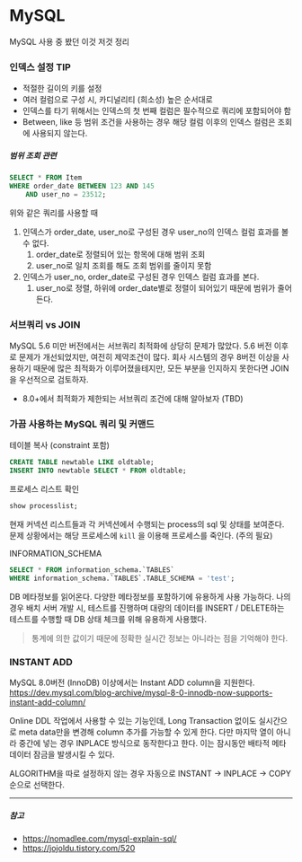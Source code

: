 # MySQL
MySQL 사용 중 봤던 이것 저것 정리


### 인덱스 설정 TIP
-   적절한 길이의 키를 설정
-   여러 컬럼으로 구성 시, 카디널리티 (희소성) 높은 순서대로
-   인덱스를 타기 위해서는 인덱스의 첫 번째 컬럼은 필수적으로 쿼리에 포함되어야 함
-   Between, like 등 범위 조건을 사용하는 경우 해당 컬럼 이후의 인덱스 컬럼은 조회에 사용되지 않는다.

##### 범위 조회 관련
```sql
SELECT * FROM Item
WHERE order_date BETWEEN 123 AND 145 
	AND user_no = 23512;
```
위와 같은 쿼리를 사용할 때
1.  인덱스가 order_date, user_no로 구성된 경우 user_no의 인덱스 컬럼 효과를 볼 수 없다.
	1.  order_date로 정렬되어 있는 항목에 대해 범위 조회
	2.  user_no로 일치 조회를 해도 조회 범위를 줄이지 못함
2.  인덱스가 user_no, order_date로 구성된 경우 인덱스 컬럼 효과를 본다.
	1.  user_no로 정렬, 하위에 order_date별로 정렬이 되어있기 때문에 범위가 줄어든다.

    

### 서브쿼리 vs JOIN
MySQL 5.6 미만 버전에서는 서브쿼리 최적화에 상당히 문제가 많았다. 5.6 버전 이후로 문제가 개선되었지만, 여전히 제약조건이 많다. 회사 시스템의 경우 8버전 이상을 사용하기 때문에 많은 최적화가 이루어졌을테지만, 모든 부분을 인지하지 못한다면 JOIN을 우선적으로 검토하자.
- 8.0+에서 최적화가 제한되는 서브쿼리 조건에 대해 알아보자 (TBD)


### 가끔 사용하는 MySQL 쿼리 및 커맨드

테이블 복사 (constraint 포함)
```sql
CREATE TABLE newtable LIKE oldtable; 
INSERT INTO newtable SELECT * FROM oldtable;
```

프로세스 리스트 확인
```sql
show processlist;
```
현재 커넥션 리스트들과 각 커넥션에서 수행되는 process의 sql 및 상태를 보여준다.
문제 상황에서는 해당 프로세스에 `kill`  을 이용해 프로세스를 죽인다. (주의 필요)

INFORMATION_SCHEMA
```sql
SELECT * FROM information_schema.`TABLES`
WHERE information_schema.`TABLES`.TABLE_SCHEMA = 'test';
```
DB 메타정보를 읽어온다. 다양한 메타정보를 포함하기에 유용하게 사용 가능하다. 
나의 경우 배치 서버 개발 시, 테스트를 진행하며 대량의 데이터를 INSERT / DELETE하는 테스트를 수행할 때 DB 상태 체크를 위해 유용하게 사용했다.
> 통계에 의한 값이기 때문에 정확한 실시간 정보는 아니라는 점을 기억해야 한다.

### INSTANT ADD
MySQL 8.0버전 (InnoDB) 이상에서는 Instant ADD column을 지원한다.
https://dev.mysql.com/blog-archive/mysql-8-0-innodb-now-supports-instant-add-column/

Online DDL 작업에서 사용할 수 있는 기능인데, Long Transaction 없이도 실시간으로 meta data만을 변경해 column 추가를 가능할 수 있게 한다. 다만 마지막 열이 아니라 중간에 넣는 경우 INPLACE 방식으로 동작한다고 한다. 이는 잠시동안 배타적 메타 데이터 잠금을 발생시킬 수 있다.

ALGORITHM을 따로 설정하지 않는 경우 자동으로 INSTANT -> INPLACE -> COPY 순으로 선택한다.

---
##### 참고
- https://nomadlee.com/mysql-explain-sql/
- https://jojoldu.tistory.com/520